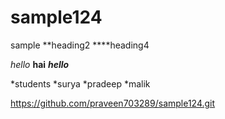 # sample124
sample
**heading2
****heading4

*hello*
**hai**
***hello***

*students
 *surya
 *pradeep
 *malik
 
 
https://github.com/praveen703289/sample124.git
